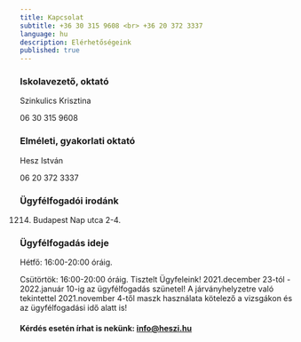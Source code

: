 ```yaml
---
title: Kapcsolat
subtitle: +36 30 315 9608 <br> +36 20 372 3337
language: hu
description: Elérhetőségeink
published: true
---
```


### Iskolavezető, oktató

Szinkulics Krisztina

06 30 315 9608

### Elméleti, gyakorlati oktató

Hesz István

06 20 372 3337

### Ügyfélfogadói irodánk

1214. Budapest Nap utca 2-4.

### Ügyfélfogadás ideje

Hétfő: 16:00-20:00 óráig.

Csütörtök: 16:00-20:00 óráig.
Tisztelt Ügyfeleink!
2021.december 23-tól - 2022.január 10-ig  az ügyfélfogadás szünetel!
A járványhelyzetre való tekintettel 2021.november 4-től maszk használata kötelező a vizsgákon és az ügyfélfogadási idő alatt is!

####  Kérdés esetén írhat is nekünk: [info@heszi.hu](mailto:info@heszi.hu?subject=[Jogosítvány])
